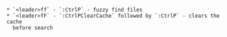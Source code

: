     * `<leader>ff` - `:CtrlP` - fuzzy find files
    * `<leader>fF` - `:CtrlPClearCache` followed by `:CtrlP` - clears the cache
      before search
